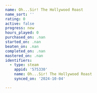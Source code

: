 ```yaml
---
name: Oh...Sir! The Hollywood Roast
name_sort: ''
rating: 0
active: false
progress: new
hours_played: 0
purchased_on: .nan
started_on: .nan
beaten_on: .nan
completed_on: .nan
mastered_on: .nan
identifiers:
  - type: steam
    appid: '575330'
    name: Oh...Sir! The Hollywood Roast
    synced_on: '2024-10-04'

---
```

